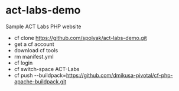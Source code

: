 act-labs-demo
=============

Sample ACT Labs PHP website

* cf clone https://github.com/spolyak/act-labs-demo.git
* get a cf account
* download cf tools
* rm manifest.yml
* cf login
* cf switch-space ACT-Labs
* cf push --buildpack=https://github.com/dmikusa-pivotal/cf-php-apache-buildpack.git
